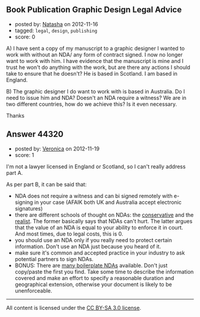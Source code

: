 ## Book Publication Graphic Design Legal Advice

- posted by: [Natasha](https://stackexchange.com/users/-1/21639-natasha) on 2012-11-16
- tagged: `legal`, `design`, `publishing`
- score: 0

A) I have sent a copy of my manuscript to a graphic designer I wanted to work with without an NDA/ any form of contract signed. I now no longer want to work with him. I have evidence that the manuscript is mine and I trust he won't do anything with the work, but are there any actions I should take to ensure that he doesn't? He is based in Scotland. I am based in England. 

B) The graphic designer I do want to work with is based in Australia. Do I need to issue him and NDA? Doesn't an NDA require a witness? We are in two different countries, how do we achieve this? Is it even necessary. 

Thanks


## Answer 44320

- posted by: [Veronica](https://stackexchange.com/users/-1/13945-veronica) on 2012-11-19
- score: 1

<p>I'm not a lawyer licensed in England or Scotland, so I can't really address part A.</p>

<p>As per part B, it can be said that:</p>

<ul>
<li>NDA does not require a witness and can bi signed remotely with e-signing in your case (AFAIK both UK and Australia accept electronic signatures)</li>
<li>there are different schools of thought on NDAs: the <a href="http://www.draftingpoints.com/2012/11/13/why-ndas-matter/" rel="nofollow">conservative</a> and the <a href="http://brillsonlaw.blogspot.com/2012/11/disrupting-nda.html" rel="nofollow">realist</a>. The former basically says that NDAs can't hurt. The latter argues that the value of an NDA is equal to your ability to enforce it in court. And most times, due to legal costs, this is 0.</li>
<li>you should use an NDA only if you really need to protect certain information. Don't use an NDA just because you heard of it.</li>
<li>make sure it's common and accepted practice in your industry to ask potential partners to sign NDAs.</li>
<li>BONUS: There are <a href="https://www.docracy.com/doc/search?sortBy=2&amp;page=1&amp;query=nda" rel="nofollow">many boilerplate NDAs</a> available. Don't just copy/paste the first you find. Take some time to describe the information covered and make an effort to specify a reasonable duration and geographical extension, otherwise your document is likely to be unenforceable.</li>
</ul>




---

All content is licensed under the [CC BY-SA 3.0 license](https://creativecommons.org/licenses/by-sa/3.0/).
